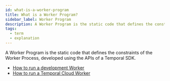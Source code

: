 ```yaml
---
id: what-is-a-worker-program
title: What is a Worker Program?
sidebar_label: Worker Program
description: A Worker Program is the static code that defines the constraints of the Worker Process, developed using the APIs of a Temporal SDK.
tags:
  - term
  - explanation
---
```


A Worker Program is the static code that defines the constraints of the Worker Process, developed using the APIs of a Temporal SDK.

- [How to run a development Worker](/app-dev-context/run-a-dev-worker)
- [How to run a Temporal Cloud Worker](/app-dev-context/run-a-temporal-cloud-worker)
